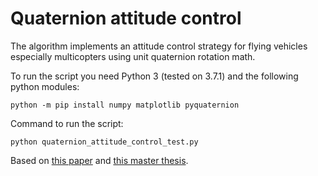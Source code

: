 # Quaternion attitude control
The algorithm implements an attitude control strategy for flying vehicles especially multicopters using unit quaternion rotation math.

To run the script you need Python 3 (tested on 3.7.1) and the following python modules:
```
python -m pip install numpy matplotlib pyquaternion
```

Command to run the script:
```
python quaternion_attitude_control_test.py
```

Based on [this paper](https://www.research-collection.ethz.ch/bitstream/handle/20.500.11850/154099/eth-7387-01.pdf) and [this master thesis](https://drive.google.com/uc?e=pdf&id=1jVABlvL4eGU_IM6f_tUnRhjHgKOIAlcP).
